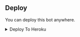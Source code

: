 


## Deploy
You can deploy this bot anywhere.

<details><summary>Deploy To Heroku</summary>
<p>
<br>
<a href="https://heroku.com/deploy?template=https://github.com/devilcomof/ATEMOVIES2">
  <img src="https://www.herokucdn.com/deploy/button.svg" alt="Deploy">
</a>
</p>
</details>

